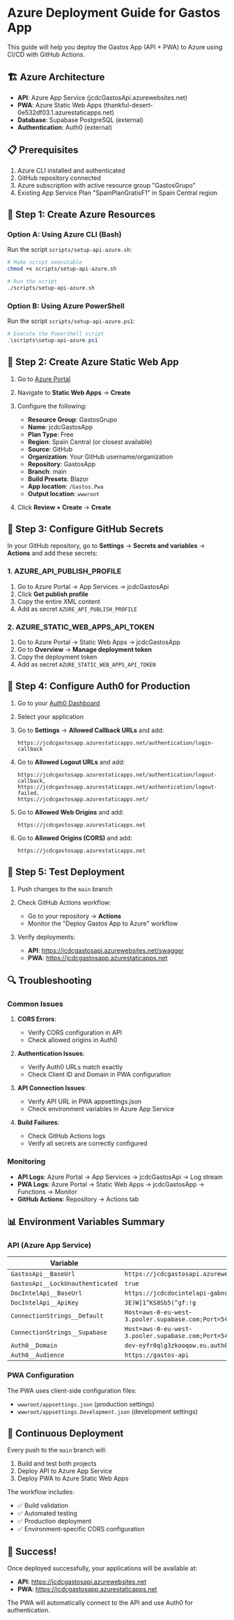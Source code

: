 # Azure Deployment Guide for Gastos App

This guide will help you deploy the Gastos App (API + PWA) to Azure using CI/CD with GitHub Actions.

## 🏗️ Azure Architecture

- **API**: Azure App Service (jcdcGastosApi.azurewebsites.net)
- **PWA**: Azure Static Web Apps (thankful-desert-0e532df03.1.azurestaticapps.net) 
- **Database**: Supabase PostgreSQL (external)
- **Authentication**: Auth0 (external)

## 📋 Prerequisites

1. Azure CLI installed and authenticated
2. GitHub repository connected
3. Azure subscription with active resource group "GastosGrupo"
4. Existing App Service Plan "SpainPlanGratisF1" in Spain Central region

## 🚀 Step 1: Create Azure Resources

### Option A: Using Azure CLI (Bash)
Run the script `scripts/setup-api-azure.sh`:

```bash
# Make script executable
chmod +x scripts/setup-api-azure.sh

# Run the script
./scripts/setup-api-azure.sh
```

### Option B: Using Azure PowerShell
Run the script `scripts/setup-api-azure.ps1`:

```powershell
# Execute the PowerShell script
.\scripts\setup-api-azure.ps1
```

## 🔧 Step 2: Create Azure Static Web App

1. Go to [Azure Portal](https://portal.azure.com)
2. Navigate to **Static Web Apps** → **Create**
3. Configure the following:
   - **Resource Group**: GastosGrupo
   - **Name**: jcdcGastosApp
   - **Plan Type**: Free
   - **Region**: Spain Central (or closest available)
   - **Source**: GitHub
   - **Organization**: Your GitHub username/organization
   - **Repository**: GastosApp
   - **Branch**: main
   - **Build Presets**: Blazor
   - **App location**: `/Gastos.Pwa`
   - **Output location**: `wwwroot`

4. Click **Review + Create** → **Create**

## 🔐 Step 3: Configure GitHub Secrets

In your GitHub repository, go to **Settings** → **Secrets and variables** → **Actions** and add these secrets:

### 1. AZURE_API_PUBLISH_PROFILE
1. Go to Azure Portal → App Services → jcdcGastosApi
2. Click **Get publish profile**
3. Copy the entire XML content
4. Add as secret `AZURE_API_PUBLISH_PROFILE`

### 2. AZURE_STATIC_WEB_APPS_API_TOKEN
1. Go to Azure Portal → Static Web Apps → jcdcGastosApp
2. Go to **Overview** → **Manage deployment token**
3. Copy the deployment token
4. Add as secret `AZURE_STATIC_WEB_APPS_API_TOKEN`

## 🔄 Step 4: Configure Auth0 for Production

1. Go to your [Auth0 Dashboard](https://manage.auth0.com/)
2. Select your application
3. Go to **Settings** → **Allowed Callback URLs** and add:
   ```
   https://jcdcgastosapp.azurestaticapps.net/authentication/login-callback
   ```

4. Go to **Allowed Logout URLs** and add:
   ```
   https://jcdcgastosapp.azurestaticapps.net/authentication/logout-callback,
   https://jcdcgastosapp.azurestaticapps.net/authentication/logout-failed,
   https://jcdcgastosapp.azurestaticapps.net/
   ```

5. Go to **Allowed Web Origins** and add:
   ```
   https://jcdcgastosapp.azurestaticapps.net
   ```

6. Go to **Allowed Origins (CORS)** and add:
   ```
   https://jcdcgastosapp.azurestaticapps.net
   ```

## 🎯 Step 5: Test Deployment

1. Push changes to the `main` branch
2. Check GitHub Actions workflow:
   - Go to your repository → **Actions**
   - Monitor the "Deploy Gastos App to Azure" workflow

3. Verify deployments:
   - **API**: https://jcdcgastosapi.azurewebsites.net/swagger
   - **PWA**: https://jcdcgastosapp.azurestaticapps.net

## 🔍 Troubleshooting

### Common Issues

1. **CORS Errors**:
   - Verify CORS configuration in API
   - Check allowed origins in Auth0

2. **Authentication Issues**:
   - Verify Auth0 URLs match exactly
   - Check Client ID and Domain in PWA configuration

3. **API Connection Issues**:
   - Verify API URL in PWA appsettings.json
   - Check environment variables in Azure App Service

4. **Build Failures**:
   - Check GitHub Actions logs
   - Verify all secrets are correctly configured

### Monitoring

- **API Logs**: Azure Portal → App Services → jcdcGastosApi → Log stream
- **PWA Logs**: Azure Portal → Static Web Apps → jcdcGastosApp → Functions → Monitor
- **GitHub Actions**: Repository → Actions tab

## 📊 Environment Variables Summary

### API (Azure App Service)
| Variable | Value |
|----------|--------|
| `GastosApi__BaseUrl` | `https://jcdcgastosapi.azurewebsites.net` |
| `GastosApi__LockUnauthenticated` | `true` |
| `DocIntelApi__BaseUrl` | `https://jcdcdocintelapi-gabncjexamd3gmfk.spaincentral-01.azurewebsites.net` |
| `DocIntelApi__ApiKey` | `3E)W]1^KS8Sb5(^gf:!g` |
| `ConnectionStrings__Default` | `Host=aws-0-eu-west-3.pooler.supabase.com;Port=5432;Database=postgres;Username=postgres.rezyxwpgbpdxohejhmuu;Password=Jcb4u5yWnI6R0iHF` |
| `ConnectionStrings__Supabase` | `Host=aws-0-eu-west-3.pooler.supabase.com;Port=5432;Database=postgres;Username=postgres.rezyxwpgbpdxohejhmuu;Password=Jcb4u5yWnI6R0iHF` |
| `Auth0__Domain` | `dev-eyfr0qlg3zkooqow.eu.auth0.com` |
| `Auth0__Audience` | `https://gastos-api` |

### PWA Configuration
The PWA uses client-side configuration files:
- `wwwroot/appsettings.json` (production settings)
- `wwwroot/appsettings.Development.json` (development settings)

## 🔄 Continuous Deployment

Every push to the `main` branch will:
1. Build and test both projects
2. Deploy API to Azure App Service
3. Deploy PWA to Azure Static Web Apps

The workflow includes:
- ✅ Build validation
- ✅ Automated testing  
- ✅ Production deployment
- ✅ Environment-specific CORS configuration

## 🎉 Success!

Once deployed successfully, your applications will be available at:
- **API**: https://jcdcgastosapi.azurewebsites.net
- **PWA**: https://jcdcgastosapp.azurestaticapps.net

The PWA will automatically connect to the API and use Auth0 for authentication.